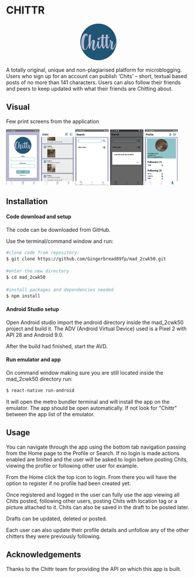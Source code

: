 # CHITTR

<p align="center">
<img 
    src='https://github.com/Gingerbread89fp/mad_2cwk50/blob/master/assets/images/appLogo.png' 
    width=20% 
/>

A totally original, unique and non-plagiarised platform for microblogging. Users who sign up for an account can publish ‘Chits’ – short, textual based posts of no more than 141 characters. Users can also follow their friends and peers to keep updated with what their friends are Chitting about.</p>


## Visual

Few print screens from the application

<img 
    src='https://github.com/Gingerbread89fp/mad_2cwk50/blob/master/assets/gitImgs/login.png' 
    width=18% alt='login screen'
/>
<img 
    src='https://github.com/Gingerbread89fp/mad_2cwk50/blob/master/assets/gitImgs/chits.png' 
    width=18% alt='home page with random chits preview'
/>
<img 
    src='https://github.com/Gingerbread89fp/mad_2cwk50/blob/master/assets/gitImgs/search.png' 
    width=18% alt='search page'
/>
<img 
    src='https://github.com/Gingerbread89fp/mad_2cwk50/blob/master/assets/gitImgs/follow.png' 
    width=18% alt='follow user'
/>
<img 
    src='https://github.com/Gingerbread89fp/mad_2cwk50/blob/master/assets/gitImgs/profile.png' 
    width=18% alt='profile page'
/>



## Installation


#### Code download and setup

The code can be downloaded from GitHub.

Use the terminal/command window and run:

```bash
#clone code from repository:
$ git clone https://github.com/Gingerbread89fp/mad_2cwk50.git

#enter the new directory
$ cd mad_2cwk50

#install packages and dependencies needed
$ npm install
```

#### Android Studio setup

Open Android studio import the android directory inside the mad_2cwk50 project and build it.
The ADV (Android Virtual Device) used is a Pixel 2 with API 28 and Android 9.0.

After the build had finished, start the AVD.

#### Run emulator and app

On command window making sure you are still located inside the mad_2cwk50 directory run:

```bash
$ react-native run-android
```
It will open the metro bundler terminal and will install the app on the emulator.
The app should be open automatically. If not look for "Chittr" between the app list of the emulator.


## Usage


You can navigate through the app using the bottom tab navigation passing from the Home page to the Profile or Search.
If no login is made actions enabled are limited and the user will be asked to login before posting Chits, viewing the profile or following other user for example.

From the Home click the top icon to login. From there you will have the option to register if no profile had been created yet.

Once registered and logged in the user can fully use the app viewing all Chits posted, following other users, posting Chits with location tag or a picture attached to it. Chits can also be saved in the draft to be posted later.

Drafts can be updated, deleted or posted.

Each user can also update their profile details and unfollow any of the other chitters they were previously following.

## Acknowledgements

Thanks to the Chittr team for providing the API on which this app is built.
